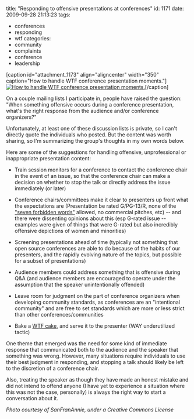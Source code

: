 title: "Responding to offensive presentations at conferences"
id: 1171
date: 2009-09-28 21:13:23
tags: 
- conferences
- responding
- wtf
categories: 
- community
- complaints
- conference
- leadership

[caption id="attachment_1173" align="aligncenter" width="350" caption="How to handle WTF conference presentation moments."][![How to handle WTF conference presentation moments.](http://www.chesnok.com/daily/wp-content/uploads/2009/09/wtf_cake.jpg "wtf_cake")](http://www.flickr.com/photos/sanfranannie/3178105727/)[/caption]

On a couple mailing lists I participate in, people have raised the question: "When something offensive occurs during a conference presentation, what's the right response from the audience and/or conference organizers?"

Unfortunately, at least one of these discussion lists is private, so I can't directly quote the individuals who posted. But the content was worth sharing, so I'm summarizing the group's thoughts in my own words below.

Here are some of the suggestions for handling offensive, unprofessional or inappropriate presentation content:

*   Train session monitors for a conference to contact the conference chair in the event of an issue, so that the conference chair can make a decision on whether to stop the talk or directly address the issue immediately (or later)
*   Conference chairs/committees make it clear to presenters up front what the expectations are (Presentation be rated G/PG-13/R, none of the ["seven forbidden words"](http://en.wikipedia.org/wiki/Seven_dirty_words) allowed, no commercial pitches, etc) -- and there were dissenting opinions about this (esp G-rated issue -- examples were given of things that were G-rated but also incredibly offensive depictions of women and minorities)

*   Screening presentations ahead of time (typically not something that open source conferences are able to do because of the habits of our presenters, and the rapidly evolving nature of the topics, but possible for a subset of presentations)
*   Audience members could address something that is offensive during Q&A (and audience members are encouraged to operate under the assumption that the speaker unintentionally offended)

*   Leave room for judgment on the part of conference organizers when developing community standards, as conferences are an "intentional community" and are free to set standards which are more or less strict than other conferences/communities

*   Bake a [WTF cake](http://www.flickr.com/photos/sanfranannie/3178105727/), and serve it to the presenter (WAY underutilized tactic)

One theme that emerged was the need for some kind of immediate response that communicated both to the audience and the speaker that something was wrong. However, many situations require individuals to use their best judgment in responding, and stopping a talk should likely be left to the discretion of a conference chair.

Also, treating the speaker as though they have made an honest mistake and did not intend to offend anyone (I have yet to experience a situation where this was not the case, personally) is always the right way to start a conversation about it.

_Photo courtesy of SanFranAnnie, under a Creative Commons License_
